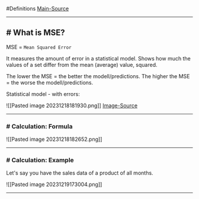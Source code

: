 #Definitions 
[Main-Source](https://www.simplilearn.com/tutorials/statistics-tutorial/mean-squared-error)

---
## # What is MSE?

MSE = `Mean Squared Error`

It measures the amount of error in a statistical model.
Shows how much the values of a set differ from the mean (average) value, squared.

The lower the MSE = the better the modell/predictions.
The higher the MSE = the worse the modell/predictions.

Statistical model - with errors:

![[Pasted image 20231218181930.png]]
[Image-Source](https://www.simplilearn.com/tutorials/statistics-tutorial/mean-squared-error)

---
### # Calculation: Formula

![[Pasted image 20231218182652.png]]

---
### # Calculation: Example

Let's say you have the sales data of a product of all months.

![[Pasted image 20231219173004.png]]

---
